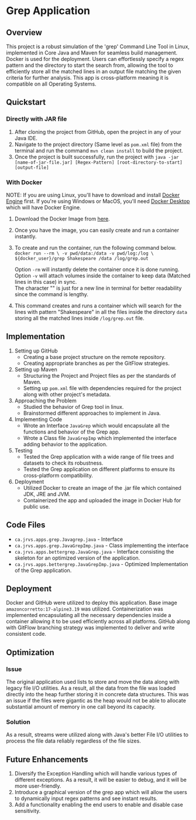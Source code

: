 # Grep Application

## Overview
This project is a robust simulation of the 'grep' Command Line Tool in Linux, implemented in Core Java and Maven for seamless build management. Docker is used for the deployment. Users can effortlessly specify a regex pattern and the directory to start the search from, allowing the tool to efficiently store all the matched lines in an output file matching the given criteria for further analysis. This app is cross-platform meaning it is compatible on all Operating Systems.

## Quickstart
### Directly with JAR file
1. After cloning the project from GitHub, open the project in any of your Java IDE.
2. Navigate to the project directory (Same level as `pom.xml` file) from the terminal and run the command `mvn clean install` to build the project.
3. Once the project is built successfully, run the project with `java -jar [name-of-jar-file.jar] [Regex-Pattern] [root-directory-to-start] [output-file]`

### With Docker
NOTE: If you are using Linux, you'll have to download and install [Docker Engine](https://docs.docker.com/engine/install/) first. If you're using Windows or MacOS, you'll need [Docker Desktop](https://www.docker.com/products/docker-desktop/) which will have Docker Engine.

1. Download the Docker Image from [here](https://hub.docker.com/repository/docker/clandoor/grep/general).
2. Once you have the image, you can easily create and run a container instantly.
3. To create and run the container, run the following command below.<br>
`docker run --rm \
   -v pwd/data:/data -v pwd/log:/log \
   ${docker_user}/grep Shakespeare /data /log/grep.out`
   
   Option `-rm` will instantly delete the container once it is done running.<br> 
   Option `-v` will attach volumes inside the container to keep data (Matched lines in this case) in sync.<br>
   The character "\" is just for a new line in terminal for better readability since the command is lengthy.
4. This command creates and runs a container which will search for the lines with pattern "Shakespeare" in all the files inside the directory `data` storing all the matched lines inside `/log/grep.out` file.
   

## Implementation
1. Setting up GitHub
   - Creating a base project structure on the remote repository.
   - Creating appropriate branches as per the GitFlow strategies.
2. Setting up Maven
   - Structuring the Project and Project files as per the standards of Maven.
   - Setting up `pom.xml` file with dependencies required for the project along with other project's metadata.
3. Approaching the Problem
   - Studied the behavior of Grep tool in linux.
   - Brainstormed different approaches to implement in Java.
4. Implementing Code
   - Wrote an Interface `JavaGrep` which would encapsulate all the functions and behavior of the Grep app.
   - Wrote a Class file `JavaGrepImp` which implemented the interface adding behavior to the application.
5. Testing
   - Tested the Grep application with a wide range of file trees and datasets to check its robustness.
   - Tested the Grep application on different platforms to ensure its cross-platform compatibility.
6. Deployment
   - Utilized Docker to create an image of the .jar file which contained JDK, JRE and JVM.
   - Containerized the app and uploaded the image in Docker Hub for public use.

## Code Files
   - `ca.jrvs.apps.grep.Javagrep.java` - Interface
   - `ca.jrvs.apps.grep.JavaGrepImp.java` - Class implementing the interface
   - `ca.jrvs.apps.bettergrep.JavaGrep.java` - Interface consisting the skeleton for an optimized version of the application.
   - `ca.jrvs.apps.bettergrep.JavaGrepImp.java` - Optimized Implementation of the Grep application.


## Deployment
Docker and GitHub were utilized to deploy this application.
Base image `amazoncorretto:17-alpine3.19` was utilized.
Containerization was implemented encapsulating all the necessary dependencies inside a container allowing it to be used efficiently across all platforms.
GitHub along with GitFlow branching strategy was implemented to deliver and write consistent code.

## Optimization
### Issue
The original application used lists to store and move the data along with legacy file I/O utilities.
As a result, all the data from the file was loaded directly into the heap further storing it in concrete data structures.
This was an issue if the files were gigantic as the heap would not be able to allocate substantial amount of memory in one call beyond its capacity.

### Solution
As a result, streams were utilized along with Java's better File I/O utilities to process the file data reliably regardless of the file sizes.

## Future Enhancements
1. Diversify the Exception Handling which will handle various types of different exceptions. As a result, it will be easier to debug, and it will be more user-friendly.
2. Introduce a graphical version of the grep app which will allow the users to dynamically input regex patterns and see instant results.
3. Add a functionality enabling the end users to enable and disable case sensitivity.